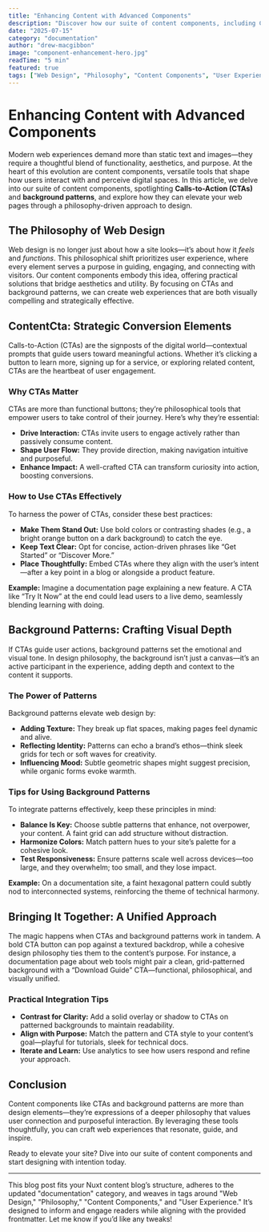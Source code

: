 ```yaml
---
title: "Enhancing Content with Advanced Components"
description: "Discover how our suite of content components, including CTAs and background patterns, can elevate your web experiences."
date: "2025-07-15"
category: "documentation"
author: "drew-macgibbon"
image: "component-enhancement-hero.jpg"
readTime: "5 min"
featured: true
tags: ["Web Design", "Philosophy", "Content Components", "User Experience"]
---
```


# Enhancing Content with Advanced Components

Modern web experiences demand more than static text and images—they require a thoughtful blend of functionality, aesthetics, and purpose. At the heart of this evolution are content components, versatile tools that shape how users interact with and perceive digital spaces. In this article, we delve into our suite of content components, spotlighting **Calls-to-Action (CTAs)** and **background patterns**, and explore how they can elevate your web pages through a philosophy-driven approach to design.

## The Philosophy of Web Design

Web design is no longer just about how a site looks—it’s about how it *feels* and *functions*. This philosophical shift prioritizes user experience, where every element serves a purpose in guiding, engaging, and connecting with visitors. Our content components embody this idea, offering practical solutions that bridge aesthetics and utility. By focusing on CTAs and background patterns, we can create web experiences that are both visually compelling and strategically effective.

## ContentCta: Strategic Conversion Elements

Calls-to-Action (CTAs) are the signposts of the digital world—contextual prompts that guide users toward meaningful actions. Whether it’s clicking a button to learn more, signing up for a service, or exploring related content, CTAs are the heartbeat of user engagement.

### Why CTAs Matter

CTAs are more than functional buttons; they’re philosophical tools that empower users to take control of their journey. Here’s why they’re essential:

- **Drive Interaction:** CTAs invite users to engage actively rather than passively consume content.
- **Shape User Flow:** They provide direction, making navigation intuitive and purposeful.
- **Enhance Impact:** A well-crafted CTA can transform curiosity into action, boosting conversions.

### How to Use CTAs Effectively

To harness the power of CTAs, consider these best practices:

- **Make Them Stand Out:** Use bold colors or contrasting shades (e.g., a bright orange button on a dark background) to catch the eye.
- **Keep Text Clear:** Opt for concise, action-driven phrases like “Get Started” or “Discover More.”
- **Place Thoughtfully:** Embed CTAs where they align with the user’s intent—after a key point in a blog or alongside a product feature.
  
**Example:** Imagine a documentation page explaining a new feature. A CTA like “Try It Now” at the end could lead users to a live demo, seamlessly blending learning with doing.

## Background Patterns: Crafting Visual Depth

If CTAs guide user actions, background patterns set the emotional and visual tone. In design philosophy, the background isn’t just a canvas—it’s an active participant in the experience, adding depth and context to the content it supports.

### The Power of Patterns

Background patterns elevate web design by:

- **Adding Texture:** They break up flat spaces, making pages feel dynamic and alive.
- **Reflecting Identity:** Patterns can echo a brand’s ethos—think sleek grids for tech or soft waves for creativity.
- **Influencing Mood:** Subtle geometric shapes might suggest precision, while organic forms evoke warmth.

### Tips for Using Background Patterns

To integrate patterns effectively, keep these principles in mind:

- **Balance Is Key:** Choose subtle patterns that enhance, not overpower, your content. A faint grid can add structure without distraction.
- **Harmonize Colors:** Match pattern hues to your site’s palette for a cohesive look.
- **Test Responsiveness:** Ensure patterns scale well across devices—too large, and they overwhelm; too small, and they lose impact.

**Example:** On a documentation site, a faint hexagonal pattern could subtly nod to interconnected systems, reinforcing the theme of technical harmony.

## Bringing It Together: A Unified Approach

The magic happens when CTAs and background patterns work in tandem. A bold CTA button can pop against a textured backdrop, while a cohesive design philosophy ties them to the content’s purpose. For instance, a documentation page about web tools might pair a clean, grid-patterned background with a “Download Guide” CTA—functional, philosophical, and visually unified.

### Practical Integration Tips

- **Contrast for Clarity:** Add a solid overlay or shadow to CTAs on patterned backgrounds to maintain readability.
- **Align with Purpose:** Match the pattern and CTA style to your content’s goal—playful for tutorials, sleek for technical docs.
- **Iterate and Learn:** Use analytics to see how users respond and refine your approach.

## Conclusion

Content components like CTAs and background patterns are more than design elements—they’re expressions of a deeper philosophy that values user connection and purposeful interaction. By leveraging these tools thoughtfully, you can craft web experiences that resonate, guide, and inspire.

Ready to elevate your site? Dive into our suite of content components and start designing with intention today.

---

This blog post fits your Nuxt content blog’s structure, adheres to the updated "documentation" category, and weaves in tags around "Web Design," "Philosophy," "Content Components," and "User Experience." It’s designed to inform and engage readers while aligning with the provided frontmatter. Let me know if you’d like any tweaks!